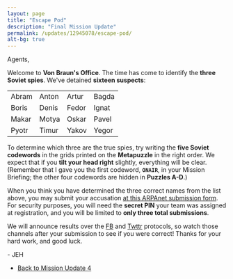 ```yaml
---
layout: page
title: "Escape Pod"
description: "Final Mission Update"
permalink: /updates/12945078/escape-pod/
alt-bg: true
---
```


Agents,

Welcome to **Von Braun's Office**.
The time has come to identify the **three Soviet spies**. We've
detained **sixteen suspects**:

<div class="table-wrapper">
  <table>
    <tbody>
      <tr>
        <td>Abram</td>
        <td>Anton</td>
        <td>Artur</td>
        <td>Bagda</td>
      </tr>
      <tr>
        <td>Boris</td>
        <td>Denis</td>
        <td>Fedor</td>
        <td>Ignat</td>
      </tr>
      <tr>
        <td>Makar</td>
        <td>Motya</td>
        <td>Oskar</td>
        <td>Pavel</td>
      </tr>
      <tr>
        <td>Pyotr</td>
        <td>Timur</td>
        <td>Yakov</td>
        <td>Yegor</td>
      </tr>
    </tbody>
  </table>
</div>

To determine which three are the true spies, try writing the **five
Soviet codewords** in the grids printed on the **Metapuzzle** in the right
order. We expect that if you **tilt your head right** slightly, everything
will be clear.
(Remember that I gave you the first codeword, **`ONAIR`**, in your Mission
Briefing; the other four codewords are hidden in **Puzzles A-D**.)

When you think you have determined the three correct names from the list
above, you may submit your accusation
[at this ARPAnet submission form](https://goo.gl/forms/TaEBqxwNaFojXL6t1).
For security purposes, you will need the
**secret PIN** your team was assigned at registration, and you will be limited
to **only three total submissions**.

We will announce results over the [FB](#) and [Twttr](#) protocols, so
watch those channels after your submission to see if you were correct!
Thanks for your hard work, and good luck.

\- JEH

* [Back to Mission Update 4](/updates/73629102/joe-davis-stadium/)
